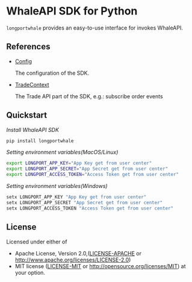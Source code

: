 # WhaleAPI SDK for Python

`longportwhale` provides an easy-to-use interface for invokes WhaleAPI.

## References

- [Config](https://longportapp.github.io/whaleapi-sdk/python/config/)

  The configuration of the SDK.
   
- [TradeContext](https://longportapp.github.io/whaleapi-sdk/python/trade_context/)

  The Trade API part of the SDK, e.g.: subscribe order events

## Quickstart

_Install WhaleAPI SDK_

```bash
pip install longportwhale
```

_Setting environment variables(MacOS/Linux)_

```bash
export LONGPORT_APP_KEY="App Key get from user center"
export LONGPORT_APP_SECRET="App Secret get from user center"
export LONGPORT_ACCESS_TOKEN="Access Token get from user center"
```

_Setting environment variables(Windows)_

```powershell
setx LONGPORT_APP_KEY "App Key get from user center"
setx LONGPORT_APP_SECRET "App Secret get from user center"
setx LONGPORT_ACCESS_TOKEN "Access Token get from user center"
```

## License

Licensed under either of

* Apache License, Version 2.0,([LICENSE-APACHE](./LICENSE-APACHE) or http://www.apache.org/licenses/LICENSE-2.0)
* MIT license ([LICENSE-MIT](./LICENSE-MIT) or http://opensource.org/licenses/MIT) at your option.
